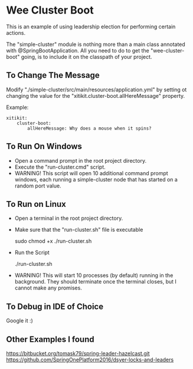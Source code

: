 # Wee Cluster Boot

This is an example of using leadership election for performing certain 
actions.

The "simple-cluster" module is nothing more than a main class 
annotated with @SpringBootApplication. All you need to do to get
the "wee-cluster-boot" going, is to include it on the classpath 
of your project.

## To Change The Message

Modify "./simple-cluster/src/main/resources/application.yml" by setting 
ot changing the value for the "xitikit.cluster-boot.allHereMessage" property.

Example:

    xitikit:
        cluster-boot:
            allHereMessage: Why does a mouse when it spins?

## To Run On Windows

- Open a command prompt in the root project directory.
- Execute the "run-cluster.cmd" script.
- WARNING! This script will open 10 additional command 
prompt windows, each running a simple-cluster node that 
has started on a random port value.

## To Run on Linux

- Open a terminal in the root project directory.
- Make sure that the "run-cluster.sh" file is executable
    
    sudo chmod +x ./run-cluster.sh
    
- Run the Script

    ./run-cluster.sh

- WARNING! This will start 10 processes (by default) 
running in the background. They should terminate once 
the terminal closes, but I cannot make any promises.

## To Debug in IDE of Choice

Google it :)

## Other Examples I found

https://bitbucket.org/tomask79/spring-leader-hazelcast.git
https://github.com/SpringOnePlatform2016/dsyer-locks-and-leaders

